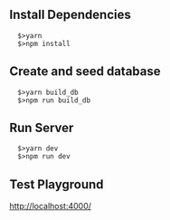 ## Install Dependencies

```cli
  $>yarn
  $>npm install
```

## Create and seed database

```cli
  $>yarn build_db
  $>npm run build_db
```

## Run Server

```cli
  $>yarn dev
  $>npm run dev
```

## Test Playground

[http://localhost:4000/](http://localhost:4000/)
